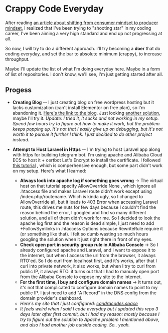 # Crappy Code Everyday

After reading [an article about shifting from consumer mindset to producer mindset](https://medium.com/the-ascent/how-to-shift-your-mindset-from-consumer-to-producer-413a80fe1e7c), I realized that I've been trying to "shooting star" in my coding career, I've been aiming a very high standard and end up not progressing at all.

So now, I will try to do a different approach. I'll try becoming a **doer** that do coding everyday, and set the bar to absolute minimum (crappy), to increase throughput.

Maybe I'll update the list of what I'm doing everyday here. Maybe in a form of list of repositories. I don't know, we'll see, I'm just getting started after all.

## Progess
- **Creating Blog** -- I just creating blog on free wordpress hosting but it lacks customization (can't install Elementor on free plan), so I'm abandoning it. [Here's the link to the blog](https://candracodesme.wordpress.com/). Just looking [another solution](https://github.com/paladini/ghost-on-github-pages), maybe I'll try it. *Update: I tried it, it sucks and not working in my setup. Spend few hours try to figure out how to make it work, but the problem keeps popping up. It's not that I easily give up on debugging, but it's not worth it to pursue it further I think. I just decided to do other project instead.*

- **Attempt to Host Laravel in Https** -- I'm trying to host Laravel app along with https for building telegram bot. I'm using apache and Alibaba Cloud ECS to host it + certbot Let's Encrypt to install the certificate. I followed [this tutorial](https://help.clouding.io/hc/en-us/articles/4406607535634-How-to-Deploy-Laravel-8-with-Apache-and-Let-s-Encrypt-SSL-on-Ubuntu-20-04) , which is comperhensive enough, but some part didn't work on my setup. Here's what I learned:
  * **Always look into apache log if something goes wrong** ->  The virtual host on that tutorial specify AllowOverride None , which ignore all .htaccess file and makes Laravel route didn't work except using /index.php/routename. Which is kinda ugly, so I changed to AllowOverride all, but it leads to 403 Error when accessing Laravel route, this drives me nuts for few days because I couldn't find the reason behind the error, I googled and find so many different solution, and all of them didn't work for me. So I decided to look the apache log first and the reason is dead simple, I just need to add +FollowSymlinks in .htaccess Options because RewriteRule require it (or something like that). I felt so dumb wasting so much hours googling the solution when it just right there in front of my eyes.
  * **Check open port in security group rule in Alibaba Console** -> So I already configured apache and Laravel, and I want to expose it to the internet, but when I access the url from the browser, it always RTO'ed. So I do curl from localhost first, and it's works, after that I curl into private network, it also works, but when I try to curl from public IP, it always RTO. it turns out that I had to manualy open port from the Alibaba Console to expose my site to the internet.
  * **For the first time, I buy and configure domain names** -> It turns out, it's not that complicated to configure domain names to point to my public IP. I just need to add "A Record" in the DNS config from the domain provider's dashboard.
  * *Here's my site that I just configured: [candracodes.space](https://web.archive.org/web/20220501163617/https://candracodes.space/)*
  * *It feels weird when I said I code everyday but I updated this repo 3 days later after first commit, but I had my reason: mostly because I try to figure out the solution to Apache problem I mentioned above, and also I had another job outside coding. So.. yeah.*
